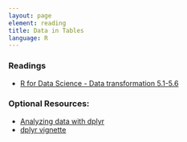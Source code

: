 ```yaml
---
layout: page
element: reading
title: Data in Tables
language: R
---
```


### Readings

* [R for Data Science - Data transformation 5.1-5.6](http://r4ds.had.co.nz/transform.html)

### Optional Resources:
 
* [Analyzing data with dplyr](http://www.datacarpentry.org/R-ecology-lesson/03-dplyr.html)
* [dplyr vignette](https://cran.r-project.org/web/packages/dplyr/vignettes/dplyr.html)
